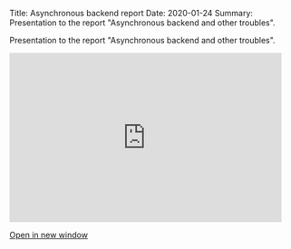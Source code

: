 Title: Asynchronous backend report
Date: 2020-01-24
Summary: Presentation to the report "Asynchronous backend and other troubles".

Presentation to the report "Asynchronous backend and other troubles".

<iframe src="https://docs.google.com/presentation/d/e/2PACX-1vSRKqBZ4JLAQhEITQYpAqUxm4C3vEQ__3uQEqoHpcyq9p31g8NvrtNFHMNrbiYBIcXjqKeZJgLp2zHw/embed?start=false&loop=false&delayms=3000" frameborder="0" width="480" height="299" allowfullscreen="true" mozallowfullscreen="true" webkitallowfullscreen="true"></iframe>

<a href="https://docs.google.com/presentation/d/e/2PACX-1vSRKqBZ4JLAQhEITQYpAqUxm4C3vEQ__3uQEqoHpcyq9p31g8NvrtNFHMNrbiYBIcXjqKeZJgLp2zHw/pub?start=false&loop=false&delayms=3000" title="Open in new window" target="_blank">Open in new window</a>
